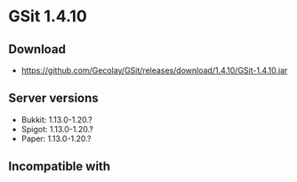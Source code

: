 # GSit 1.4.10

## Download
- https://github.com/Gecolay/GSit/releases/download/1.4.10/GSit-1.4.10.jar

## Server versions
- Bukkit: 1.13.0-1.20.?
- Spigot: 1.13.0-1.20.?
- Paper: 1.13.0-1.20.?

## Incompatible with